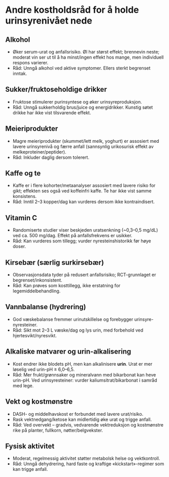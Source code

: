 # Andre kostholdsråd for å holde urinsyrenivået nede

## Alkohol

* Øker serum-urat og anfallsrisiko. Øl har størst effekt; brennevin neste; moderat vin ser ut til å ha minst/ingen effekt hos mange, men individuell respons varierer.
* Råd: Unngå alkohol ved aktive symptomer. Ellers sterkt begrenset inntak.

## Sukker/fruktoseholdige drikker

* Fruktose stimulerer purinsyntese og øker urinsyreproduksjon.
* Råd: Unngå sukkerholdig brus/juice og energidrikker. Kunstig søtet drikke har ikke vist tilsvarende effekt.

## Meieriprodukter

* Magre meieriprodukter (skummet/lett melk, yoghurt) er assosiert med lavere urinsyrenivå og færre anfall (sannsynlig urikosurisk effekt av melkeproteiner/peptider).
* Råd: Inkluder daglig dersom tolerert.

## Kaffe og te

* Kaffe er i flere kohorter/metaanalyser assosiert med lavere risiko for gikt; effekten ses også ved koffeinfri kaffe. Te har ikke vist samme konsistens.
* Råd: Inntil 2–3 kopper/dag kan vurderes dersom ikke kontraindisert.

## Vitamin C

* Randomiserte studier viser beskjeden uratsenkning (~0,3–0,5 mg/dL) ved ca. 500 mg/dag. Effekt på anfallsfrekvens er usikker.
* Råd: Kan vurderes som tillegg; vurder nyresteinshistorikk før høye doser.

## Kirsebær (særlig surkirsebær)

* Observasjonsdata tyder på redusert anfallsrisiko; RCT-grunnlaget er begrenset/inkonsistent.
* Råd: Kan prøves som kosttillegg, ikke erstatning for legemiddelbehandling.

## Vannbalanse (hydrering)

* God væskebalanse fremmer urinutskillelse og forebygger urinsyre-nyresteiner.
* Råd: Sikt mot 2–3 L væske/dag og lys urin, med forbehold ved hjertesvikt/nyresvikt.

## Alkaliske matvarer og urin-alkalisering

* Kost endrer ikke blodets pH, men kan alkalinisere **urin**. Urat er mer løselig ved urin-pH ≥ 6,0–6,5.
* Råd: Mer frukt/grønnsaker og mineralvann med bikarbonat kan heve urin-pH. Ved urinsyresteiner: vurder kaliumsitrat/bikarbonat i samråd med lege.

## Vekt og kostmønstre

* DASH- og middelhavskost er forbundet med lavere urat/risiko.
* Rask vektnedgang/ketose kan midlertidig øke urat og trigge anfall.
* Råd: Ved overvekt – gradvis, vedvarende vektreduksjon og kostmønstre rike på planter, fullkorn, nøtter/belgvekster.

## Fysisk aktivitet

* Moderat, regelmessig aktivitet støtter metabolsk helse og vektkontroll.
* Råd: Unngå dehydrering, hard faste og kraftige «kickstart»-regimer som kan trigge anfall.

##
